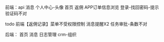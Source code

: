 前端：api
消息
个人中心-头像
首页
返佣
APP订单信息浏览
登录-找回密码-提示验证码不对

todo
前端【返佣记录】菜单不受权限控制
消息提醒X2
任务审批-条数不对

后端：
首页
消息
日志管理
crm-组织

